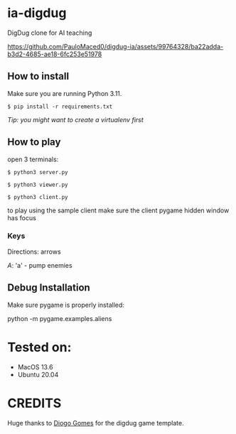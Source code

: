 # ia-digdug
DigDug clone for AI teaching

https://github.com/PauloMaced0/digdug-ia/assets/99764328/ba22adda-b3d2-4685-ae18-6fc253e51978

## How to install

Make sure you are running Python 3.11.

`$ pip install -r requirements.txt`

*Tip: you might want to create a virtualenv first*

## How to play

open 3 terminals:

`$ python3 server.py`

`$ python3 viewer.py`

`$ python3 client.py`

to play using the sample client make sure the client pygame hidden window has focus

### Keys

Directions: arrows

*A*: 'a' - pump enemies

## Debug Installation

Make sure pygame is properly installed:

python -m pygame.examples.aliens

# Tested on:
- MacOS 13.6
- Ubuntu 20.04

# CREDITS 
Huge thanks to [Diogo Gomes](https://github.com/dgomes) for the digdug game template. 

